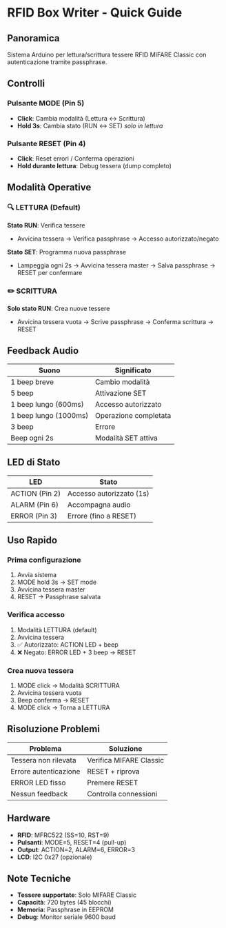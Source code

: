 # RFID Box Writer - Quick Guide

## Panoramica
Sistema Arduino per lettura/scrittura tessere RFID MIFARE Classic con autenticazione tramite passphrase.

## Controlli

### Pulsante MODE (Pin 5)
- **Click**: Cambia modalità (Lettura ↔ Scrittura)
- **Hold 3s**: Cambia stato (RUN ↔ SET) *solo in lettura*

### Pulsante RESET (Pin 4)
- **Click**: Reset errori / Conferma operazioni
- **Hold durante lettura**: Debug tessera (dump completo)

## Modalità Operative

### 🔍 LETTURA (Default)
**Stato RUN**: Verifica tessere
- Avvicina tessera → Verifica passphrase → Accesso autorizzato/negato

**Stato SET**: Programma nuova passphrase
- Lampeggia ogni 2s → Avvicina tessera master → Salva passphrase → RESET per confermare

### ✏️ SCRITTURA
**Solo stato RUN**: Crea nuove tessere
- Avvicina tessera vuota → Scrive passphrase → Conferma scrittura → RESET

## Feedback Audio

| Suono | Significato |
|-------|-------------|
| 1 beep breve | Cambio modalità |
| 5 beep | Attivazione SET |
| 1 beep lungo (600ms) | Accesso autorizzato |
| 1 beep lungo (1000ms) | Operazione completata |
| 3 beep | Errore |
| Beep ogni 2s | Modalità SET attiva |

## LED di Stato

| LED | Stato |
|-----|-------|
| ACTION (Pin 2) | Accesso autorizzato (1s) |
| ALARM (Pin 6) | Accompagna audio |
| ERROR (Pin 3) | Errore (fino a RESET) |

## Uso Rapido

### Prima configurazione
1. Avvia sistema
2. MODE hold 3s → SET mode
3. Avvicina tessera master
4. RESET → Passphrase salvata

### Verifica accesso
1. Modalità LETTURA (default)
2. Avvicina tessera
3. ✅ Autorizzato: ACTION LED + beep
4. ❌ Negato: ERROR LED + 3 beep → RESET

### Crea nuova tessera
1. MODE click → Modalità SCRITTURA
2. Avvicina tessera vuota
3. Beep conferma → RESET
4. MODE click → Torna a LETTURA

## Risoluzione Problemi

| Problema | Soluzione |
|----------|-----------|
| Tessera non rilevata | Verifica MIFARE Classic |
| Errore autenticazione | RESET + riprova |
| ERROR LED fisso | Premere RESET |
| Nessun feedback | Controlla connessioni |

## Hardware

- **RFID**: MFRC522 (SS=10, RST=9)
- **Pulsanti**: MODE=5, RESET=4 (pull-up)
- **Output**: ACTION=2, ALARM=6, ERROR=3
- **LCD**: I2C 0x27 (opzionale)

## Note Tecniche
- **Tessere supportate**: Solo MIFARE Classic
- **Capacità**: 720 bytes (45 blocchi)
- **Memoria**: Passphrase in EEPROM
- **Debug**: Monitor seriale 9600 baud